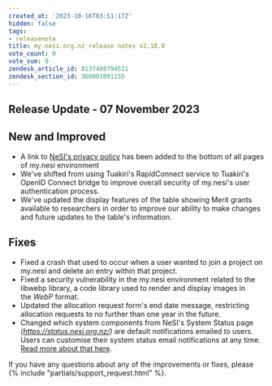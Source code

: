 ```yaml
---
created_at: '2023-10-16T03:51:17Z'
hidden: false
tags:
- releasenote
title: my.nesi.org.nz release notes v2.18.0
vote_count: 0
vote_sum: 0
zendesk_article_id: 8137408794511
zendesk_section_id: 360001091155
---
```



## Release Update - 07 November 2023

## New and Improved

- A link to [NeSI's privacy
    policy](https://www.nesi.org.nz/about-us/security-privacy/privacy-policy)
    has been added to the bottom of all pages of my.nesi environment
- We've shifted from using Tuakiri's RapidConnect service to Tuakiri's
    OpenID Connect bridge to improve overall security of my.nesi's user
    authentication process.
- We've updated the display features of the table showing Merit grants
    available to researchers in order to improve our ability to make
    changes and future updates to the table's information.

## Fixes

- Fixed a crash that used to occur when a user wanted to join a
    project on my.nesi and delete an entry within that project.
- Fixed a security vulnerability in the my.nesi environment related to
    the libwebp library, a code library used to render and display
    images in the *WebP* format.
- Updated the allocation request form's end date message, restricting
    allocation requests to no further than one year in the future.
- Changed which system components from NeSI's System Status page
    *(<https://status.nesi.org.nz/>)* are default notifications emailed
    to users. Users can customise their system status email
    notifications at any time. [Read more about that
    here](../../General/Announcements/Status_page_subscription_notification_changes.md).

If you have any questions about any of the improvements or fixes, please
 {% include "partials/support_request.html" %}.